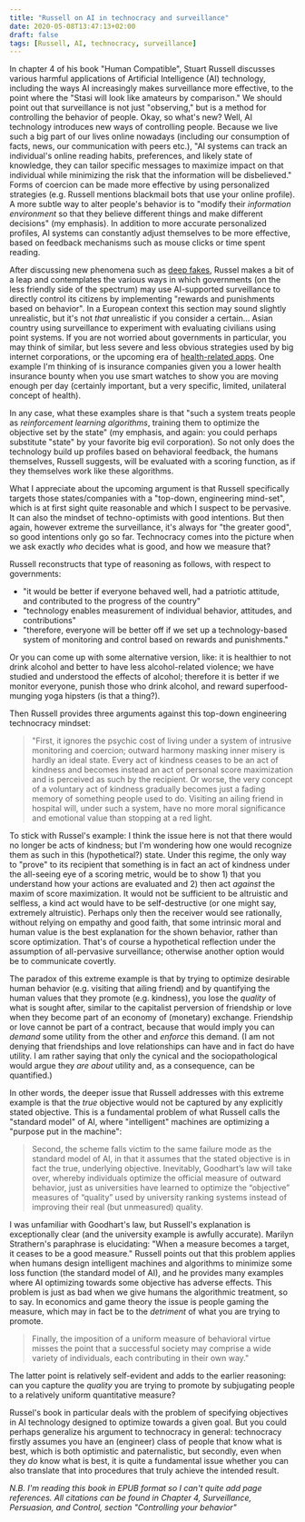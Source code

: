 ```yaml
---
title: "Russell on AI in technocracy and surveillance"
date: 2020-05-08T13:47:13+02:00
draft: false
tags: [Russell, AI, technocracy, surveillance]
---
```


In chapter 4 of his book "Human Compatible", Stuart Russell discusses various harmful applications of Artificial Intelligence (AI) technology, including the ways AI increasingly makes surveillance more effective, to the point where the "Stasi will look like amateurs by comparison."
We should point out that surveillance is not just "observing," but is a method for controlling the behavior of people.
Okay, so what's new?
Well, AI technology introduces new ways of controlling people.
Because we live such a big part of our lives online nowadays (including our consumption of facts, news, our communication with peers etc.), "AI systems can track an individual's online reading habits, preferences, and likely state of knowledge, they can tailor specific messages to maximize impact on that individual while minimizing the risk that the information will be disbelieved."
Forms of coercion can be made more effective by using personalized strategies (e.g. Russell mentions blackmail bots that use your online profile).
A more subtle way to alter people's behavior is to "modify their *information environment* so that they believe different things and make different decisions" (my emphasis).
In addition to more accurate personalized profiles, AI systems can constantly adjust themselves to be more effective, based on feedback mechanisms such as mouse clicks or time spent reading.

After discussing new phenomena such as [deep fakes](https://www.edwinwenink.xyz/posts/37-deepfakes/), Russel makes a bit of a leap and contemplates the various ways in which governments (on the less friendly side of the spectrum) may use AI-supported surveillance to directly control its citizens by implementing "rewards and punishments based on behavior".
In a European context this section may sound slightly unrealistic, but it's not *that* unrealistic if you consider a certain... Asian country using surveillance to experiment with evaluating civilians using point systems.
If you are not worried about governments in particular, you may think of similar, but less severe and less obvious strategies used by big internet corporations, or the upcoming era of [ health-related apps](https://www.edwinwenink.xyz/posts/46-ai_and_healthcare/).
One example I'm thinking of is insurance companies given you a lower health insurance bounty when you use smart watches to show you are moving enough per day (certainly important, but a very specific, limited, unilateral concept of health).

In any case, what these examples share is that "such a system treats people as *reinforcement learning algorithms*, training them to optimize the objective set by the state" (my emphasis, and again: you could perhaps substitute "state" by your favorite big evil corporation).
So not only does the technology build up profiles based on behavioral feedback, the humans themselves, Russell suggests, will be evaluated with a scoring function, as if they themselves work like these algorithms.

What I appreciate about the upcoming argument is that Russell specifically targets those states/companies with a "top-down, engineering mind-set", which is at first sight quite reasonable and which I suspect to be pervasive. 
It can also the mindset of techno-optimists with good intentions.
But then again, however extreme the surveillance, it's always for "the greater good", so good intentions only go so far.
Technocracy comes into the picture when we ask exactly *who* decides what is good, and how we measure that?

Russell reconstructs that type of reasoning as follows, with respect to governments:

- "it would be better if everyone behaved well, had a patriotic attitude, and contributed to the progress of the country"
- "technology enables measurement of individual behavior, attitudes, and contributions"
- "therefore, everyone will be better off if we set up a technology-based system of monitoring and control based on rewards and punishments."

Or you can come up with some alternative version, like: it is healthier to not drink alcohol and better to have less alcohol-related violence; we have studied and understood the effects of alcohol; therefore it is better if we monitor everyone, punish those who drink alcohol, and reward superfood-munging yoga hipsters (is that a thing?). 

Then Russell provides three arguments against this top-down engineering technocracy mindset:

> "First, it ignores the psychic cost of living under a system of intrusive monitoring and coercion; outward harmony masking inner misery is hardly an ideal state. Every act of kindness ceases to be an act of kindness and becomes instead an act of personal score maximization and is perceived as such by the recipient. Or worse, the very concept of a voluntary act of kindness gradually becomes just a fading memory of something people used to do. Visiting an ailing friend in hospital will, under such a system, have no more moral significance and emotional value than stopping at a red light.

To stick with Russel's example: I think the issue here is not that there would no longer be acts of kindness; but I'm wondering how one would recognize them as such in this (hypothetical?) state.
Under this regime, the only way to "prove" to its recipient that something is in fact an act of kindness under the all-seeing eye of a scoring metric, would be to show 1) that you understand how your actions are evaluated and 2) then act *against* the maxim of score maximization.
It would not be sufficient to be altruistic and selfless, a kind act would have to be self-destructive (or one might say, extremely altruistic).
Perhaps only then the receiver would see rationally, without relying on empathy and good faith, that some intrinsic moral and human value is the best explanation for the shown behavior, rather than score optimization.
That's of course a hypothetical reflection under the assumption of all-pervasive surveillance; otherwise another option would be to communicate covertly. 

The paradox of this extreme example is that by trying to optimize desirable human behavior (e.g. visiting that ailing friend) and by quantifying the human values that they promote (e.g. kindness), you lose the *quality* of what is sought after, similar to the capitalist perversion of friendship or love when they become part of an economy of (monetary) exchange.
Friendship or love cannot be part of a contract, because that would imply you can *demand* some utility from the other and *enforce* this demand. 
(I am not denying that friendships and love relationships can have and in fact do have utility. 
I am rather saying that only the cynical and the sociopathological would argue they *are about* utility and, as a consequence, can be quantified.)

In other words, the deeper issue that Russell addresses with this extreme example is that the *true* objective would not be captured by any explicitly stated objective.
This is a fundamental problem of what Russell calls the "standard model" of AI, where "intelligent" machines are optimizing a "purpose put in the machine":

> Second, the scheme falls victim to the same failure mode as the standard model of AI, in that it assumes that the stated objective is in fact the true, underlying objective. Inevitably, Goodhart’s law will take over, whereby individuals optimize the official measure of outward behavior, just as universities have learned to optimize the “objective” measures of “quality” used by university ranking systems instead of improving their real (but unmeasured) quality.

I was unfamiliar with Goodhart's law, but Russell's explanation is exceptionally clear (and the university example is awfully accurate).
Marilyn Strathern's paraphrase is elucidating: "When a measure becomes a target, it ceases to be a good measure."
Russell points out that this problem applies when humans design intelligent machines and algorithms to minimize some loss function (the standard model of AI), and he provides many examples where AI optimizing towards some objective has adverse effects.
This problem is just as bad when we give humans the algorithmic treatment, so to say.
In economics and game theory the issue is people gaming the measure, which may in fact be to the *detriment* of what you are trying to promote.

> Finally, the imposition of a uniform measure of behavioral virtue misses the point that a successful society may comprise a wide variety of individuals, each contributing in their own way."

The latter point is relatively self-evident and adds to the earlier reasoning: can you capture the *quality* you are trying to promote by subjugating people to a relatively uniform quantitative measure?

Russel's book in particular deals with the problem of specifying objectives in AI technology designed to optimize towards a given goal.
But you could perhaps generalize his argument to technocracy in general: technocracy firstly assumes you have an (engineer) class of people that know what is best, which is both optimistic and paternalistic, but secondly, even when they *do* know what is best, it is quite a fundamental issue whether you can also translate that into procedures that truly achieve the intended result.

*N.B. I'm reading this book in EPUB format so I can't quite add page references. All citations can be found in Chapter 4, Surveillance, Persuasion, and Control, section "Controlling your behavior"*
